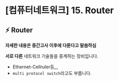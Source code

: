 # [컴퓨터네트워크] 15. Router

## ⚡ Router

<aside>

**자세한 내용은 중간고사 이후에 다룬다고 말씀하심**

</aside>

**서로 다른** 네트워크 기술들을 중계하는 장비입니다.

- Ethernet-Cellruler등,,,
- `multi protocol switch`라고도 부릅니다.